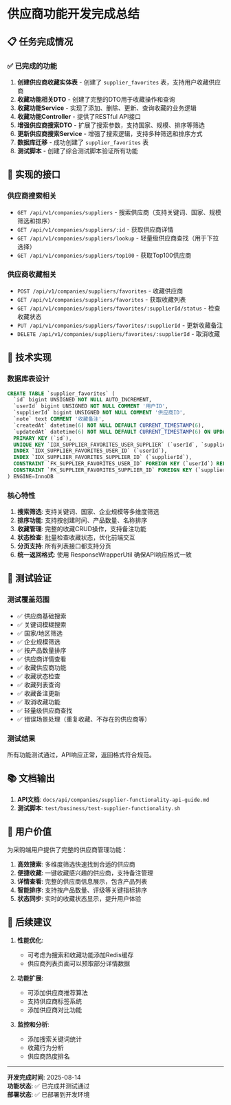 # 供应商功能开发完成总结

## 📋 任务完成情况

### ✅ 已完成的功能

1. **创建供应商收藏实体表** - 创建了 `supplier_favorites` 表，支持用户收藏供应商
2. **收藏功能相关DTO** - 创建了完整的DTO用于收藏操作和查询
3. **收藏功能Service** - 实现了添加、删除、更新、查询收藏的业务逻辑
4. **收藏功能Controller** - 提供了RESTful API接口
5. **增强供应商搜索DTO** - 扩展了搜索参数，支持国家、规模、排序等筛选
6. **更新供应商搜索Service** - 增强了搜索逻辑，支持多种筛选和排序方式
7. **数据库迁移** - 成功创建了 `supplier_favorites` 表
8. **测试脚本** - 创建了综合测试脚本验证所有功能

## 🚀 实现的接口

### 供应商搜索相关
- `GET /api/v1/companies/suppliers` - 搜索供应商（支持关键词、国家、规模筛选和排序）
- `GET /api/v1/companies/suppliers/:id` - 获取供应商详情
- `GET /api/v1/companies/suppliers/lookup` - 轻量级供应商查找（用于下拉选择）
- `GET /api/v1/companies/suppliers/top100` - 获取Top100供应商

### 供应商收藏相关  
- `POST /api/v1/companies/suppliers/favorites` - 收藏供应商
- `GET /api/v1/companies/suppliers/favorites` - 获取收藏列表
- `GET /api/v1/companies/suppliers/favorites/:supplierId/status` - 检查收藏状态
- `PUT /api/v1/companies/suppliers/favorites/:supplierId` - 更新收藏备注
- `DELETE /api/v1/companies/suppliers/favorites/:supplierId` - 取消收藏

## 🔧 技术实现

### 数据库表设计
```sql
CREATE TABLE `supplier_favorites` (
  `id` bigint UNSIGNED NOT NULL AUTO_INCREMENT,
  `userId` bigint UNSIGNED NOT NULL COMMENT '用户ID',
  `supplierId` bigint UNSIGNED NOT NULL COMMENT '供应商ID',
  `note` text COMMENT '收藏备注',
  `createdAt` datetime(6) NOT NULL DEFAULT CURRENT_TIMESTAMP(6),
  `updatedAt` datetime(6) NOT NULL DEFAULT CURRENT_TIMESTAMP(6) ON UPDATE CURRENT_TIMESTAMP(6),
  PRIMARY KEY (`id`),
  UNIQUE KEY `IDX_SUPPLIER_FAVORITES_USER_SUPPLIER` (`userId`, `supplierId`),
  INDEX `IDX_SUPPLIER_FAVORITES_USER_ID` (`userId`),
  INDEX `IDX_SUPPLIER_FAVORITES_SUPPLIER_ID` (`supplierId`),
  CONSTRAINT `FK_SUPPLIER_FAVORITES_USER_ID` FOREIGN KEY (`userId`) REFERENCES `users` (`id`) ON DELETE CASCADE,
  CONSTRAINT `FK_SUPPLIER_FAVORITES_SUPPLIER_ID` FOREIGN KEY (`supplierId`) REFERENCES `companies` (`id`) ON DELETE CASCADE
) ENGINE=InnoDB
```

### 核心特性
1. **搜索筛选**: 支持关键词、国家、企业规模等多维度筛选
2. **排序功能**: 支持按创建时间、产品数量、名称排序
3. **收藏管理**: 完整的收藏CRUD操作，支持备注功能
4. **状态检查**: 批量检查收藏状态，优化前端交互
5. **分页支持**: 所有列表接口都支持分页
6. **统一返回格式**: 使用 ResponseWrapperUtil 确保API响应格式一致

## 🧪 测试验证

### 测试覆盖范围
- ✅ 供应商基础搜索
- ✅ 关键词模糊搜索  
- ✅ 国家/地区筛选
- ✅ 企业规模筛选
- ✅ 按产品数量排序
- ✅ 供应商详情查看
- ✅ 收藏供应商功能
- ✅ 收藏状态检查
- ✅ 收藏列表查询
- ✅ 收藏备注更新
- ✅ 取消收藏功能
- ✅ 轻量级供应商查找
- ✅ 错误场景处理（重复收藏、不存在的供应商等）

### 测试结果
所有功能测试通过，API响应正常，返回格式符合规范。

## 📚 文档输出

1. **API文档**: `docs/api/companies/supplier-functionality-api-guide.md`
2. **测试脚本**: `test/business/test-supplier-functionality.sh`

## 🎯 用户价值

为采购端用户提供了完整的供应商管理功能：

1. **高效搜索**: 多维度筛选快速找到合适的供应商
2. **便捷收藏**: 一键收藏感兴趣的供应商，支持备注管理
3. **详情查看**: 完整的供应商信息展示，包含产品列表
4. **智能排序**: 支持按产品数量、评级等关键指标排序
5. **状态同步**: 实时的收藏状态显示，提升用户体验

## 📝 后续建议

1. **性能优化**: 
   - 可考虑为搜索和收藏功能添加Redis缓存
   - 供应商列表页面可以预取部分详情数据

2. **功能扩展**:
   - 可添加供应商推荐算法
   - 支持供应商标签系统
   - 添加供应商对比功能

3. **监控和分析**:
   - 添加搜索关键词统计
   - 收藏行为分析
   - 供应商热度排名

---

**开发完成时间**: 2025-08-14  
**功能状态**: ✅ 已完成并测试通过  
**部署状态**: ✅ 已部署到开发环境